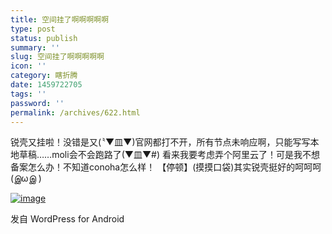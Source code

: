 ```yaml
---
title: 空间挂了啊啊啊啊啊
type: post
status: publish
summary: ''
slug: 空间挂了啊啊啊啊啊
icon: ''
category: 瞎折腾
date: 1459722705
tags: ''
password: ''
permalink: /archives/622.html
---
```


锐壳又挂啦！没错是又(〝▼皿▼)官网都打不开，所有节点未响应啊，只能写写本地草稿……moli会不会跑路了(▼皿▼#) 看来我要考虑弄个阿里云了！可是我不想备案怎么办！不知道conoha怎么样！
【停顿】(摸摸口袋)其实锐壳挺好的呵呵呵(இωஇ )

<a href="https://www.zkl2333.com/usr/uploads/2016/04/s60403-230556.jpg"><img class="alignnone size-full" title="S60403-230556.jpg" src="https://www.zkl2333.com/usr/uploads/2016/04/s60403-230556.jpg" alt="image" /></a>

<span class="post_sig">发自 WordPress for Android</span>

